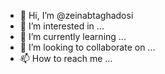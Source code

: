 - 👋 Hi, I’m @zeinabtaghadosi
- 👀 I’m interested in ...
- 🌱 I’m currently learning ...
- 💞️ I’m looking to collaborate on ...
- 📫 How to reach me ...

<!---
zeinabtaghadosi/zeinabtaghadosi is a ✨ special ✨ repository because its `README.md` (this file) appears on your GitHub profile.
You can click the Preview link to take a look at your changes.
--->
